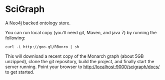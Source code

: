 SciGraph
========

A Neo4j backed ontology store.

You can run local copy (you'll need git, Maven, and java 7) by running the following:

    curl -L http://goo.gl/RBonro | sh

This will download a recent copy of the Monarch graph (about 5GB unzipped),
clone the git repository, build the project, and finally start the server
running. Point your browser to
[http://localhost:9000/scigraph/docs/](http://localhost:9000/scigraph/docs/)
 to get started.
